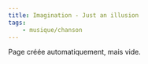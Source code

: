 ```yaml
---
title: Imagination - Just an illusion
tags:
    - musique/chanson
---
```


Page créée automatiquement, mais vide.
